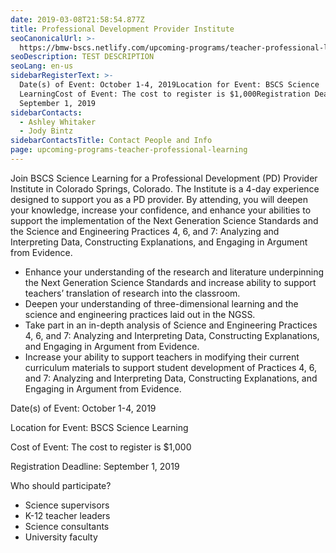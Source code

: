 ```yaml
---
date: 2019-03-08T21:58:54.877Z
title: Professional Development Provider Institute
seoCanonicalUrl: >-
  https://bmw-bscs.netlify.com/upcoming-programs/teacher-professional-learning/professional-development-provider-institute
seoDescription: TEST DESCRIPTION
seoLang: en-us
sidebarRegisterText: >-
  Date(s) of Event: October 1-4, 2019Location for Event: BSCS Science
  LearningCost of Event: The cost to register is $1,000Registration Deadline:
  September 1, 2019 
sidebarContacts:
  - Ashley Whitaker
  - Jody Bintz
sidebarContactsTitle: Contact People and Info
page: upcoming-programs-teacher-professional-learning
---
```

Join BSCS Science Learning for a Professional Development (PD) Provider Institute in Colorado Springs, Colorado. The Institute is a 4-day experience designed to support you as a PD provider. By attending, you will deepen your knowledge, increase your confidence, and enhance your abilities to support the implementation of the Next Generation Science Standards and the Science and Engineering Practices 4, 6, and 7: Analyzing and Interpreting Data, Constructing Explanations, and Engaging in Argument from Evidence.

* Enhance your understanding of the research and literature underpinning the Next Generation Science Standards and increase ability to support teachers’ translation of research into the classroom.
* Deepen your understanding of three-dimensional learning and the science and engineering practices laid out in the NGSS.
* Take part in an in-depth analysis of Science and Engineering Practices 4, 6, and 7: Analyzing and Interpreting Data, Constructing Explanations, and Engaging in Argument from Evidence.
* Increase your ability to support teachers in modifying their current curriculum materials to support student development of Practices 4, 6, and 7: Analyzing and Interpreting Data, Constructing Explanations, and Engaging in Argument from Evidence.

Date(s) of Event: October 1-4, 2019

Location for Event: BSCS Science Learning

Cost of Event: The cost to register is $1,000

Registration Deadline: September 1, 2019 

Who should participate? 

* Science supervisors
* K-12 teacher leaders
* Science consultants
* University faculty
